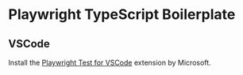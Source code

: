 # Playwright TypeScript Boilerplate

## VSCode
Install the [Playwright Test for VSCode](https://marketplace.visualstudio.com/items?itemName=ms-playwright.playwright) extension by Microsoft.